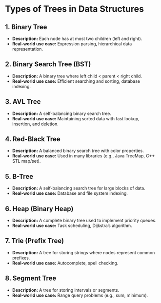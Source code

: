 # Types of Trees in Data Structures

## 1. Binary Tree
- **Description:** Each node has at most two children (left and right).
- **Real-world use case:** Expression parsing, hierarchical data representation.

## 2. Binary Search Tree (BST)
- **Description:** A binary tree where left child < parent < right child.
- **Real-world use case:** Efficient searching and sorting, database indexing.

## 3. AVL Tree
- **Description:** A self-balancing binary search tree.
- **Real-world use case:** Maintaining sorted data with fast lookup, insertion, and deletion.

## 4. Red-Black Tree
- **Description:** A balanced binary search tree with color properties.
- **Real-world use case:** Used in many libraries (e.g., Java TreeMap, C++ STL map/set).

## 5. B-Tree
- **Description:** A self-balancing search tree for large blocks of data.
- **Real-world use case:** Database and file system indexing.

## 6. Heap (Binary Heap)
- **Description:** A complete binary tree used to implement priority queues.
- **Real-world use case:** Task scheduling, Dijkstra’s algorithm.

## 7. Trie (Prefix Tree)
- **Description:** A tree for storing strings where nodes represent common prefixes.
- **Real-world use case:** Autocomplete, spell checking.

## 8. Segment Tree
- **Description:** A tree for storing intervals or segments.
- **Real-world use case:** Range query problems (e.g., sum, minimum).
